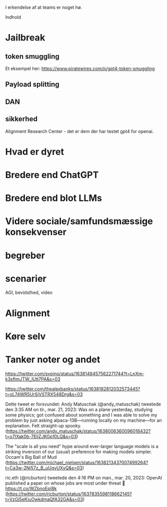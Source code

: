 I erkendelse af at teams er noget hø.

Indhold
# Jailbreak

## token smuggling
Et eksempel her: https://www.piratewires.com/p/gpt4-token-smuggling


## Payload splitting

## DAN

## sikkerhed 

Alignment Research Center - det er dem der har testet gpt4 for openai.

# Hvad er dyret

# Bredere end ChatGPT

# Bredere end blot LLMs

# Videre sociale/samfundsmæssige konsekvenser

# begreber

# scenarier
AGI, bevidsthed, video

# Alignment

# Køre selv

# Tanker noter og andet

https://twitter.com/svpino/status/1638148457562271744?t=LnXm-k3sftmJTW_lUtI7PA&s=03

https://twitter.com/thealexbanks/status/1638182812032573445?t=oL74WR5UrSiVSTRX548Drg&s=03

Dette tweet er forsvundet:
Andy Matuschak (@andy_matuschak) tweetede den 3:35 AM on tir., mar. 21, 2023:
Was on a plane yesterday, studying some physics; got confused about something and I was able to solve my problem by just asking alpaca-13B—running locally on my machine—for an explanation. Felt straight-up spooky.
(https://twitter.com/andy_matuschak/status/1638006360096018432?t=o7IXak0b-7EljZJKGp10LQ&s=03) 

The "scale is all you need" hype around ever-larger language models is a striking inversion of our (usual) preference for making models simpler.  Occam's Big Ball of Mud
(https://twitter.com/michael_nielsen/status/1638213437007499264?t=Ca3w-2Nj57z_B_uUqvUXyQ&s=03) 

ric.eth (@ricburton) tweetede den 4:16 PM on man., mar. 20, 2023:
OpenAI published a paper on whose jobs are most under threat 🫣 https://t.co/WZbnoEpI8k
(https://twitter.com/ricburton/status/1637835598118662145?t=VzGj5eKiuOwkdmaQfA32GA&s=03) 

